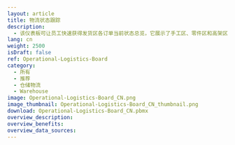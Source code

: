 ```yaml
---
layout: article
title: 物流状态跟踪
description: 
  - 该仪表板可让员工快速获得发货区各订单当前状态总览，它展示了手工区、零件区和高架区的当前状态。同时，单个订单中的特殊商品也在此列出。此外，用户还可以将比较严重和已经得到处理的故障展示出来。
lang: cn
weight: 2500
isDraft: false
ref: Operational-Logistics-Board
category:
  - 所有
  - 推荐
  - 仓储物流
  - Warehouse
image: Operational-Logistics-Board_CN.png
image_thumbnail: Operational-Logistics-Board_CN_thumbnail.png
download: Operational-Logistics-Board_CN.pbmx
overview_description:
overview_benefits:
overview_data_sources:
---
```

